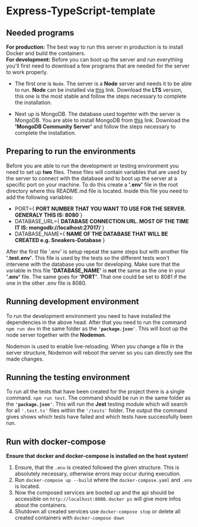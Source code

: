 # Express-TypeScript-template

## Needed programs
**For production:** The best way to run this server in production is to install Docker and build the containers. <br>
**For development:**
Before you can boot up the server and run everything you'll first need to download a few programs that are needed for the server to work properly.

- The first one is `Node`. The server is a **Node** server and needs it to be able to run. 
  **Node** can be installed via [this](https://nodejs.org/en/download/) link.
  Download the **LTS** version, this one is the most stable and follow the steps necessary to complete the installation.

- Next up is MongoDB. The database used togehter with the server is MongoDB.
  You are able to install MongoDB from [this](https://www.mongodb.com/try/download/community) link.
  Download the **'MongoDB Community Server'** and follow the steps necessary to complete the installation.

## Preparing to run the environments
Before you are able to run the development or testing environment you need to set up **two** files.
These files will contain variables that are used by the server to connect with the database and to boot up the server at a specific port on your machine.
To do this create a **'.env'** file in the root directory where this README.md file is located. Inside this file you need to add the following variables:

- PORT={ **PORT NUMBER THAT YOU WANT TO USE FOR THE SERVER. GENERALY THIS IS: 8080** }
- DATABASE_URL={ **DATABASE CONNECTION URL. MOST OF THE TIME IT IS: mongodb://localhost:27017/** }
- DATABASE_NAME={ **NAME OF THE DATABASE THAT WILL BE CREATED e.g. Sneakers-Database** }

After the first file '.env' is setup repeat the same steps but with another file **'.test.env'**.
This file is used by the tests so the different tests won't intervene with the database you use for developing.
Make sure that the variable in this file **'DATABASE_NAME'** is **not** the same as the one in your **'.env'** file. 
The same goes for **'PORT'**. That one could be set to 8081 if the one in the other .env file is 8080.

## Running development environment
To run the development environment you need to have installed the dependencies in the above head.
After that you need to run the command `npm run dev` in the same folder as the **`'package.json'`**.
This will boot up the node server together with the **Nodemon**.

Nodemon is used to enable live-reloading. When you change a file in the server structure, Nodemon will reboot the server so you can directly see the made changes.

## Running the testing environment
To run all the tests that have been created for the project there is a single command. `npm run test`.
The command should be run in the same folder as the **`'package.json'`**. This will run the **Jest** testing module which will search for all `'.test.ts'` files within the `'/tests'` folder.
The output the command gives shows which tests have failed and which tests have successfully been run.

## Run with docker-compose
**Ensure that docker and docker-compose is installed on the host system!**

1. Ensure, that the `.env` is created followed the given structure. This is absolutely necessary, otherwise errors may occur during execution.
2. Run `docker-compose up --build` where the `docker-compose.yaml` and `.env` is located.
3. Now the composed services are booted up and the api should be accessible on `http://localhost:8080`. `docker ps` will give more infos about the containers.
4. Shutdown all created services use `docker-compose stop` or delete all created containers with `docker-compose down`